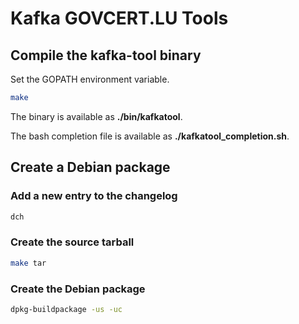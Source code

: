 # Kafka GOVCERT.LU Tools

## Compile the kafka-tool binary

Set the GOPATH environment variable.

```bash
make
```

The binary is available as **./bin/kafkatool**.

The bash completion file is available as **./kafkatool_completion.sh**.

## Create a Debian package

### Add a new entry to the changelog

```bash
dch
```

### Create the source tarball

```bash
make tar
```

### Create the Debian package

```bash
dpkg-buildpackage -us -uc
```
